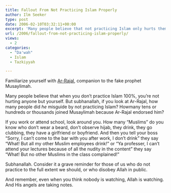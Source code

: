 ```yaml
---
title: Fallout From Not Practicing Islam Properly
author: Ilm Seeker
type: post
date: 2006-02-10T03:32:11+00:00
excerpt: 'Many people believe that not practicing Islam only hurts themselves.  But you could be misguiding countless numbers unknowingly.'
url: /2006/fallout-from-not-practicing-islam-properly/
views:
  - 2
categories:
  - "Da'wah"
  - Islam
  - Tazkiyyah

---
```

Familiarize yourself with [Ar-Rajal][1], companion to the fake prophet Musaylimah.

Many people believe that when you don&#8217;t practice Islam 100%, you&#8217;re not hurting anyone but yourself. But subhanallah, if you look at Ar-Rajal, how many people did _he_ misguide by not practicing Islam? Howmany tens or hundreds or thousands joined Musaylimah because Ar-Rajal endorsed him?

If you work or attend school, look around you. How many &#8220;Muslims&#8221; do you know who don&#8217;t wear a beard, don&#8217;t observe hijab, they drink, they go clubbing, they have a girlfriend or boyfriend. And then you tell your boss &#8220;Sorry, I can&#8217;t come to the bar with you after work, I don&#8217;t drink&#8221; they say &#8220;What! But all my other Muslim employees drink!&#8221; or &#8220;Ya professer, I can&#8217;t attend your lectures because of all the nudity in the content&#8221; they say &#8220;What! But no other Muslims in the class complained!&#8221;

Subhanallah. Consider it a grave reminder for those of us who do not practice to the full extent we should, or who disobey Allah in public.

And remember, even when you think nobody is watching, Allah is watching. And His angels are taking notes.

 [1]: /blog/2006/02/08/beware-endorsements-the-fitnah-of-ar-rajal/
